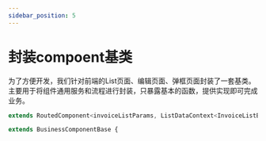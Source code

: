 ```yaml
---
sidebar_position: 5
---
```


# 封装compoent基类

为了方便开发，我们针对前端的List页面、编辑页面、弹框页面封装了一套基类。
主要用于将组件通用服务和流程进行封装，只暴露基本的函数，提供实现即可完成业务。

```ts
extends RoutedComponent<invoiceListParams, ListDataContext<InvoiceListBriefFragment>> {

extends BusinessComponentBase {

```
